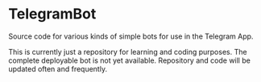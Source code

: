 # TelegramBot
Source code for various kinds of simple bots for use in the Telegram App.

This is currently just a repository for learning and coding purposes. The complete deployable bot is not yet available. Repository and code will be updated often and frequently.
